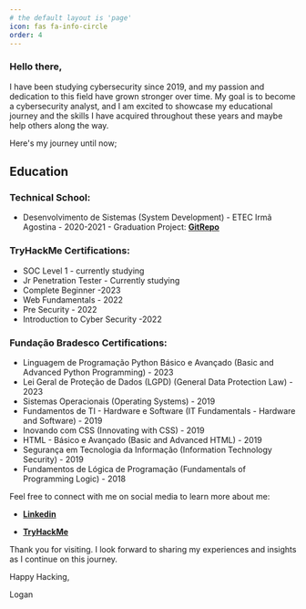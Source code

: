 ```yaml
---
# the default layout is 'page'
icon: fas fa-info-circle
order: 4
---
```


<!-- > > Add Markdown syntax content to file `_tabs/about.md`{: .filepath } and it will show up on this page.
{: .prompt-tip } -->

### Hello there,
I have been studying cybersecurity since 2019, and my passion and dedication to this field have grown stronger over time. My goal is to become a cybersecurity analyst, and I am excited to showcase my educational journey and the skills I have acquired throughout these years and maybe help others along the way.



Here's my journey until now;

## Education

### Technical School:

* Desenvolvimento de Sistemas (System Development) - ETEC Irmã Agostina - 2020-2021 - Graduation Project: [**GitRepo**](https://github.com/LoganSimao/TCC)


### TryHackMe Certifications:

* SOC Level 1 - currently studying
* Jr Penetration Tester - Currently studying
* Complete Beginner -2023
* Web Fundamentals - 2022
* Pre Security - 2022
* Introduction to Cyber Security -2022


### Fundação Bradesco Certifications:

* Linguagem de Programação Python Básico e Avançado (Basic and Advanced Python Programming) - 2023
* Lei Geral de Proteção de Dados (LGPD) (General Data Protection Law) - 2023
* Sistemas Operacionais (Operating Systems) - 2019
* Fundamentos de TI - Hardware e Software (IT Fundamentals - Hardware and Software) - 2019
* Inovando com CSS (Innovating with CSS) - 2019
* HTML - Básico e Avançado (Basic and Advanced HTML) - 2019
* Segurança em Tecnologia da Informação (Information Technology Security) - 2019
* Fundamentos de Lógica de Programação (Fundamentals of Programming Logic) - 2018

Feel free to connect with me on social media to learn more about me:

* [**Linkedin**](https://www.linkedin.com/in/logan-sim%C3%A3o-de-oliveira-21161a207)

* [**TryHackMe**](https://tryhackme.com/p/Wpx)


Thank you for visiting. I look forward to sharing my experiences and insights as I continue on this journey.

Happy Hacking, 

Logan